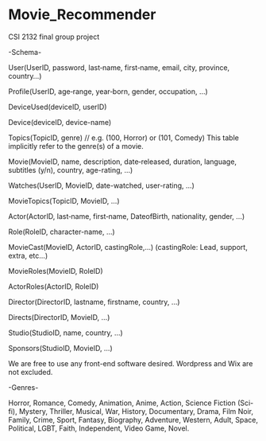 # Movie_Recommender
CSI 2132 final group project


-Schema-

User(UserID, password, last‐name, first‐name, email, city, province, country…)

Profile(UserID, age‐range, year‐born, gender, occupation, …)

DeviceUsed(deviceID, userID)

Device(deviceID, device-name)

Topics(TopicID, genre) // e.g. (100, Horror) or (101, Comedy) This table implicitly refer to the genre(s) of a movie.

Movie(MovieID, name, description, date‐released, duration, language, subtitles (y/n), country, age-rating, …)

Watches(UserID, MovieID, date-watched, user-rating, …)

MovieTopics(TopicID, MovieID, …)

Actor(ActorID, last‐name, first‐name, DateofBirth, nationality, gender, …)

Role(RoleID, character-name, …)

MovieCast(MovieID, ActorID, castingRole,…) (castingRole: Lead, support, extra, etc...)

MovieRoles(MovieID, RoleID)

ActorRoles(ActorID, RoleID)

Director(DirectorID, lastname, firstname, country, …)

Directs(DirectorID, MovieID, …)

Studio(StudioID, name, country, …)

Sponsors(StudioID, MovieID, …)



We are free to use any front-end software desired. Wordpress and Wix are not excluded.


-Genres-

Horror,
Romance,
Comedy,
Animation,
Anime,
Action,
Science Fiction (Sci-fi),
Mystery,
Thriller,
Musical,
War,
History,
Documentary,
Drama,
Film Noir,
Family,
Crime,
Sport,
Fantasy,
Biography,
Adventure,
Western,
Adult,
Space,
Political,
LGBT,
Faith,
Independent,
Video Game,
Novel.
